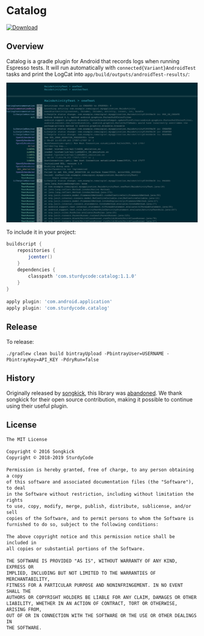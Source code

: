 # Catalog

[ ![Download](https://api.bintray.com/packages/mcumings/catalog/catalog/images/download.svg) ](https://bintray.com/mcumings/catalog/catalog/_latestVersion)

## Overview

Catalog is a gradle plugin for Android that records logs when running Espresso tests.
It will run automatically with `connected{Variant}AndroidTest` tasks and print the LogCat into `app/build/outputs/androidTest-results/`:

![](screenshot.png)

To include it in your project:
```gradle
buildscript {
    repositories {
        jcenter()
    }
    dependencies {
        classpath 'com.sturdycode:catalog:1.1.0'
    }
}

apply plugin: 'com.android.application'
apply plugin: 'com.sturdycode.catalog'
```

## Release

To release:
```
./gradlew clean build bintrayUpload -PbintrayUser=USERNAME -PbintrayKey=API_KEY -PdryRun=false
```

## History

Originally released by [songkick](https://github.com/SongKick/catalog), this library was
[abandoned](https://github.com/songkick/catalog/blob/master/CONTRIBUTING.md).  We thank
songkick for their open source contribution, making it possible to continue using their
useful plugin.

## License

```
The MIT License

Copyright © 2016 Songkick
Copyright © 2018-2019 SturdyCode

Permission is hereby granted, free of charge, to any person obtaining a copy
of this software and associated documentation files (the "Software"), to deal
in the Software without restriction, including without limitation the rights
to use, copy, modify, merge, publish, distribute, sublicense, and/or sell
copies of the Software, and to permit persons to whom the Software is
furnished to do so, subject to the following conditions:

The above copyright notice and this permission notice shall be included in
all copies or substantial portions of the Software.

THE SOFTWARE IS PROVIDED "AS IS", WITHOUT WARRANTY OF ANY KIND, EXPRESS OR
IMPLIED, INCLUDING BUT NOT LIMITED TO THE WARRANTIES OF MERCHANTABILITY,
FITNESS FOR A PARTICULAR PURPOSE AND NONINFRINGEMENT. IN NO EVENT SHALL THE
AUTHORS OR COPYRIGHT HOLDERS BE LIABLE FOR ANY CLAIM, DAMAGES OR OTHER
LIABILITY, WHETHER IN AN ACTION OF CONTRACT, TORT OR OTHERWISE, ARISING FROM,
OUT OF OR IN CONNECTION WITH THE SOFTWARE OR THE USE OR OTHER DEALINGS IN
THE SOFTWARE.
```
